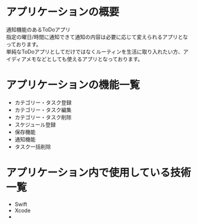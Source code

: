 # アプリケーションの概要
通知機能のあるToDoアプリ  
指定の曜日/時間に通知できて通知の内容は必要に応じて変えられるアプリとなっております。  
単純なToDoアプリとしてだけではなくルーティンを生活に取り入れたい方、アイディアメモなどとしても使えるアプリとなっております。  

# アプリケーションの機能一覧
- カテゴリー・タスク登録
- カテゴリー・タスク編集
- カテゴリー・タスク削除
- スケジュール登録
- 保存機能
- 通知機能
- タスク一括削除

# アプリケーション内で使用している技術一覧
- Swift
- Xcode
- 
